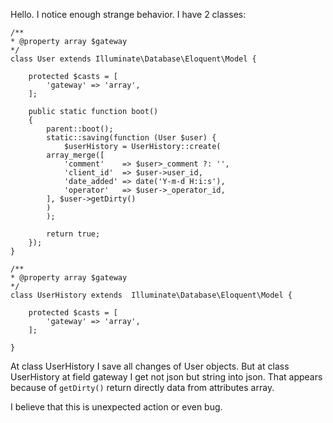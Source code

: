 Hello. I notice enough strange behavior. 
I have 2 classes:
```
/**
* @property array $gateway
*/
class User extends Illuminate\Database\Eloquent\Model {

    protected $casts = [
        'gateway' => 'array',
    ];
    
    public static function boot()
    {
        parent::boot();
        static::saving(function (User $user) {
            $userHistory = UserHistory::create(
        array_merge([
            'comment'    => $user>_comment ?: '',
            'client_id'  => $user->user_id,
            'date_added' => date('Y-m-d H:i:s'),
            'operator'   => $user->_operator_id,
        ], $user->getDirty()
        )
        );
        
        return true;
    });
}

/**
* @property array $gateway
*/
class UserHistory extends  Illuminate\Database\Eloquent\Model {

    protected $casts = [
        'gateway' => 'array',
    ];

}

```

At class  UserHistory I save all changes of User objects.  But at class UserHistory at field gateway I get not json but string into json. That appears because of `getDirty()` return directly data from attributes array.

I believe that this is unexpected action or even bug. 
